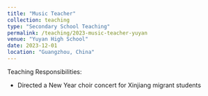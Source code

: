 ```yaml
---
title: "Music Teacher"
collection: teaching
type: "Secondary School Teaching"
permalink: /teaching/2023-music-teacher-yuyan
venue: "Yuyan High School"
date: 2023-12-01
location: "Guangzhou, China"
---
```


Teaching Responsibilities:
- Directed a New Year choir concert for Xinjiang migrant students


